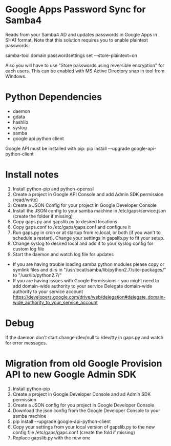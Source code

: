 Google Apps Password Sync for Samba4
===========


Reads from your Samba4 AD and updates passwords in Google Apps in SHA1 format.
Note that this solution requires you to enable plaintext passwords:

samba-tool domain passwordsettings set --store-plaintext=on

Also you will have to use "Store passwords using reversible encryption" for each users. This can be enabled with MS Active Directory snap in tool from Windows.

Python Dependencies
===========

- daemon
- gdata
- hashlib
- syslog
- samba
- google api python client

Google API must be installed with pip:
pip install --upgrade google-api-python-client


Install notes
===========

1. Install python-pip and python-openssl
2. Create a project in Google API Console and add Admin SDK permission (read/write)
3. Create a JSON Config for your project in Google Developer Console
4. Install the JSON config to your samba machine in /etc/gaps/service.json (create the folder if missing)
5. Copy gaps.py and gapslib.py to desired locations.
6. Copy gaps.conf to /etc/gaps/gaps.conf and configure it
7. Run gaps.py in cron or at startup from rc.local, or both (if you wan't to schedule a restart). Change your settings in gapslib.py to fit your setup.
8. Change syslog to desired local and add it to your syslog config for custom log file
9. Start the daemon and watch log file for updates


* If you are having trouble loading samba python modules please copy or symlink files and dirs in "/usr/local/samba/lib/python2.7/site-packages/" to "/usr/lib/python2.7/"
* If you are having issues with Google Permissions - you might need to add domain-wide authority to your service
  Delegate domain-wide authority to your service account https://developers.google.com/drive/web/delegation#delegate_domain-wide_authority_to_your_service_account

Debug
===========
If the daemon don't start change /dev/null to /dev/tty in gaps.py and watch for error messages.


Migration from old Google Provision API to new Google Admin SDK
===========
1. Install python-pip
2. Create a project in Google Developer Console and ad Admin SDK permission
3. Create a JSON config for you project in Google Developer Console
4. Download the json config from the Google Developer Console to your samba machine
5. pip install --upgrade google-api-python-client
6. Copy your settings from your local version of gapslib.py to the new config file /etc/gaps/gaps.conf (create the fold if missing)
7. Replace gapslib.py with the new one
